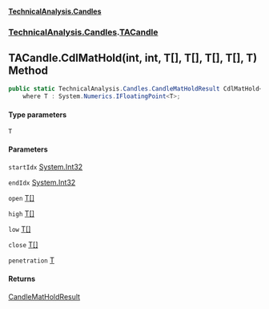 #### [TechnicalAnalysis.Candles](TechnicalAnalysis.Candles.md 'TechnicalAnalysis.Candles')
### [TechnicalAnalysis.Candles](TechnicalAnalysis.Candles.md#TechnicalAnalysis.Candles 'TechnicalAnalysis.Candles').[TACandle](TACandle.md 'TechnicalAnalysis.Candles.TACandle')

## TACandle.CdlMatHold<T>(int, int, T[], T[], T[], T[], T) Method

```csharp
public static TechnicalAnalysis.Candles.CandleMatHoldResult CdlMatHold<T>(int startIdx, int endIdx, T[] open, T[] high, T[] low, T[] close, T penetration)
    where T : System.Numerics.IFloatingPoint<T>;
```
#### Type parameters

<a name='TechnicalAnalysis.Candles.TACandle.CdlMatHold_T_(int,int,T[],T[],T[],T[],T).T'></a>

`T`
#### Parameters

<a name='TechnicalAnalysis.Candles.TACandle.CdlMatHold_T_(int,int,T[],T[],T[],T[],T).startIdx'></a>

`startIdx` [System.Int32](https://docs.microsoft.com/en-us/dotnet/api/System.Int32 'System.Int32')

<a name='TechnicalAnalysis.Candles.TACandle.CdlMatHold_T_(int,int,T[],T[],T[],T[],T).endIdx'></a>

`endIdx` [System.Int32](https://docs.microsoft.com/en-us/dotnet/api/System.Int32 'System.Int32')

<a name='TechnicalAnalysis.Candles.TACandle.CdlMatHold_T_(int,int,T[],T[],T[],T[],T).open'></a>

`open` [T](TACandle.CdlMatHold_T_(int,int,T[],T[],T[],T[],T).md#TechnicalAnalysis.Candles.TACandle.CdlMatHold_T_(int,int,T[],T[],T[],T[],T).T 'TechnicalAnalysis.Candles.TACandle.CdlMatHold<T>(int, int, T[], T[], T[], T[], T).T')[[]](https://docs.microsoft.com/en-us/dotnet/api/System.Array 'System.Array')

<a name='TechnicalAnalysis.Candles.TACandle.CdlMatHold_T_(int,int,T[],T[],T[],T[],T).high'></a>

`high` [T](TACandle.CdlMatHold_T_(int,int,T[],T[],T[],T[],T).md#TechnicalAnalysis.Candles.TACandle.CdlMatHold_T_(int,int,T[],T[],T[],T[],T).T 'TechnicalAnalysis.Candles.TACandle.CdlMatHold<T>(int, int, T[], T[], T[], T[], T).T')[[]](https://docs.microsoft.com/en-us/dotnet/api/System.Array 'System.Array')

<a name='TechnicalAnalysis.Candles.TACandle.CdlMatHold_T_(int,int,T[],T[],T[],T[],T).low'></a>

`low` [T](TACandle.CdlMatHold_T_(int,int,T[],T[],T[],T[],T).md#TechnicalAnalysis.Candles.TACandle.CdlMatHold_T_(int,int,T[],T[],T[],T[],T).T 'TechnicalAnalysis.Candles.TACandle.CdlMatHold<T>(int, int, T[], T[], T[], T[], T).T')[[]](https://docs.microsoft.com/en-us/dotnet/api/System.Array 'System.Array')

<a name='TechnicalAnalysis.Candles.TACandle.CdlMatHold_T_(int,int,T[],T[],T[],T[],T).close'></a>

`close` [T](TACandle.CdlMatHold_T_(int,int,T[],T[],T[],T[],T).md#TechnicalAnalysis.Candles.TACandle.CdlMatHold_T_(int,int,T[],T[],T[],T[],T).T 'TechnicalAnalysis.Candles.TACandle.CdlMatHold<T>(int, int, T[], T[], T[], T[], T).T')[[]](https://docs.microsoft.com/en-us/dotnet/api/System.Array 'System.Array')

<a name='TechnicalAnalysis.Candles.TACandle.CdlMatHold_T_(int,int,T[],T[],T[],T[],T).penetration'></a>

`penetration` [T](TACandle.CdlMatHold_T_(int,int,T[],T[],T[],T[],T).md#TechnicalAnalysis.Candles.TACandle.CdlMatHold_T_(int,int,T[],T[],T[],T[],T).T 'TechnicalAnalysis.Candles.TACandle.CdlMatHold<T>(int, int, T[], T[], T[], T[], T).T')

#### Returns
[CandleMatHoldResult](CandleMatHoldResult.md 'TechnicalAnalysis.Candles.CandleMatHoldResult')